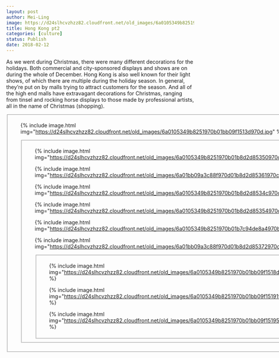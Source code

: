 ```yaml
---
layout: post
author: Mei-Ling
image: https://d24slhcvzhzz82.cloudfront.net/old_images/6a0105349b8251970b01bb09f15141970d.jpg
title: Hong Kong pt2
categories: [culture]
status: Publish
date: 2018-02-12
---
```


As we went during Christmas, there were many different decorations for the holidays. Both commercial and city-sponsored displays and shows are on during the whole of December. Hong Kong is also well known for their light shows, of which there are multiple during the holiday season. In general, they’re put on by malls trying to attract customers for the season. And all of the high end malls have extravagant decorations for Christmas, ranging from tinsel and rocking horse displays to those made by professional artists, all in the name of Christmas (shopping).

<div data-featherlight-filter="a" data-featherlight-gallery="" data-featherlight-type="image" id="featherlight-gallery"><fieldset class="asset featherlight-gallery border" gallery-width="250-2">
<div id="gallery-container">
<ul class="asset-thumbnails">


{% include image.html img="https://d24slhcvzhzz82.cloudfront.net/old_images/6a0105349b8251970b01bb09f1513d970d.jpg" %}

<div data-featherlight-filter="a" data-featherlight-gallery="" data-featherlight-type="image" id="featherlight-gallery"><fieldset class="asset featherlight-gallery border" gallery-width="250-auto">
<div class="gallery-scroll" id="gallery-container">
<ul class="asset-thumbnails">

{% include image.html img="https://d24slhcvzhzz82.cloudfront.net/old_images/6a0105349b8251970b01b8d2d85350970c.jpg" %}

{% include image.html img="https://d24slhcvzhzz82.cloudfront.net/old_images/6a01bb09a3c88f970d01b8d2d85361970c-pi.jpg" %}

{% include image.html img="https://d24slhcvzhzz82.cloudfront.net/old_images/6a0105349b8251970b01b8d2d8534c970c.jpg" %}

{% include image.html img="https://d24slhcvzhzz82.cloudfront.net/old_images/6a0105349b8251970b01b8d2d85354970c.jpg" %}


{% include image.html img="https://d24slhcvzhzz82.cloudfront.net/old_images/6a0105349b8251970b01b7c94de8a4970b.jpg" %}

{% include image.html img="https://d24slhcvzhzz82.cloudfront.net/old_images/6a01bb09a3c88f970d01b8d2d85372970c-pi.jpg" %}

<div data-featherlight-filter="a" data-featherlight-gallery="" data-featherlight-type="image" id="featherlight-gallery"><fieldset class="asset featherlight-gallery border" gallery-width="250-auto">
<div class="gallery-scroll" id="gallery-container">
<ul class="asset-thumbnails">

{% include image.html img="https://d24slhcvzhzz82.cloudfront.net/old_images/6a0105349b8251970b01bb09f1518d970d.jpg" %}

{% include image.html img="https://d24slhcvzhzz82.cloudfront.net/old_images/6a0105349b8251970b01bb09f15191970d.jpg" %}

{% include image.html img="https://d24slhcvzhzz82.cloudfront.net/old_images/6a0105349b8251970b01bb09f15195970d.jpg" %}

